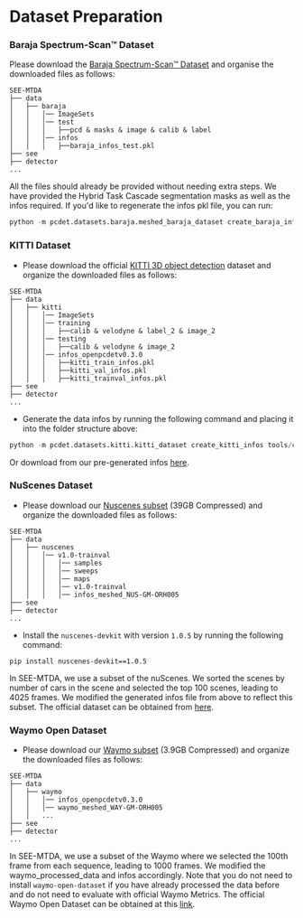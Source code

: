 # Dataset Preparation

### Baraja Spectrum-Scan™ Dataset
Please download the [Baraja Spectrum-Scan™ Dataset]([https://drive.google.com/file/d/16_azaVGiMVycGH799FX2RyRIWHrslU0R/view?usp=sharing](https://unisyd-my.sharepoint.com/:u:/g/personal/julie_berrioperez_sydney_edu_au/EbBLKPoamxJGh6gmTAAv9hgBqo0w_d7JrHOfCzitZ8xI5Q?e=cP3uwH)) and organise the downloaded files as follows:
```
SEE-MTDA
├── data
│   ├── baraja
│   │   │── ImageSets
│   │   │── test
│   │   │   ├──pcd & masks & image & calib & label
│   │   │── infos
│   │   │   ├──baraja_infos_test.pkl
├── see
├── detector
...
```
All the files should already be provided without needing extra steps. We have provided the Hybrid Task Cascade segmentation masks as well as the infos required. If you'd like to regenerate the infos pkl file, you can run:
```python 
python -m pcdet.datasets.baraja.meshed_baraja_dataset create_baraja_infos tools/cfgs/dataset_configs/baraja_dataset_meshed.yaml
```

### KITTI Dataset
* Please download the official [KITTI 3D object detection](http://www.cvlibs.net/datasets/kitti/eval_object.php?obj_benchmark=3d) dataset and organize the downloaded files as follows:
```
SEE-MTDA
├── data
│   ├── kitti
│   │   │── ImageSets
│   │   │── training
│   │   │   ├──calib & velodyne & label_2 & image_2 
│   │   │── testing
│   │   │   ├──calib & velodyne & image_2
│   │   │── infos_openpcdetv0.3.0
│   │   │   ├──kitti_train_infos.pkl
│   │   │   ├──kitti_val_infos.pkl
│   │   │   ├──kitti_trainval_infos.pkl
├── see
├── detector
...
```

* Generate the data infos by running the following command and placing it into the folder structure above: 
```python 
python -m pcdet.datasets.kitti.kitti_dataset create_kitti_infos tools/cfgs/dataset_configs/kitti_dataset.yaml
```
Or download from our pre-generated infos [here](https://drive.google.com/drive/folders/1BanTsv8zWqmL7W1C_QXpultB0b01tnh3?usp=sharing).

### NuScenes Dataset

* Please download our [Nuscenes subset](https://unisyd-my.sharepoint.com/:u:/g/personal/julie_berrioperez_sydney_edu_au/Ea6MW4jPciVDttZx2iXVaOoBRZHnz1uAMMKiI2yATtbiHw?e=vflIjI) (39GB Compressed) and 
organize the downloaded files as follows: 
```
SEE-MTDA
├── data
│   ├── nuscenes
│   │   │── v1.0-trainval
│   │   │   │── samples
│   │   │   │── sweeps
│   │   │   │── maps
│   │   │   │── v1.0-trainval  
│   │   │   │── infos_meshed_NUS-GM-ORH005
├── see
├── detector
...
```

* Install the `nuscenes-devkit` with version `1.0.5` by running the following command: 
```shell script
pip install nuscenes-devkit==1.0.5
```
In SEE-MTDA, we use a subset of the nuScenes. We sorted the scenes by number of cars in the scene and selected the top 100 scenes, leading to 4025 frames. We modified the generated infos file from above to reflect this subset. The official dataset can be obtained from [here](https://www.nuscenes.org/download).

### Waymo Open Dataset
* Please download our [Waymo subset](https://unisyd-my.sharepoint.com/:u:/g/personal/julie_berrioperez_sydney_edu_au/EUseiL7sd-tLt3DwzcLq0YUB1rhlam-PORdgjIbOc9zBMA?e=EuJ4I9) (3.9GB Compressed) and organize the downloaded files as follows: 
```
SEE-MTDA
├── data
│   ├── waymo
│   │   │── infos_openpcdetv0.3.0
│   │   │── waymo_meshed_WAY-GM-ORH005
│   │   ...
├── see
├── detector
...
```
In SEE-MTDA, we use a subset of the Waymo where we selected the 100th frame from each sequence, leading to 1000 frames. We modified the waymo_processed_data and infos accordingly. Note that you do not need to install `waymo-open-dataset` if you have already processed the data before and do not need to evaluate with official Waymo Metrics. The official Waymo Open Dataset can be obtained at this [link](https://waymo.com/open/download/).
